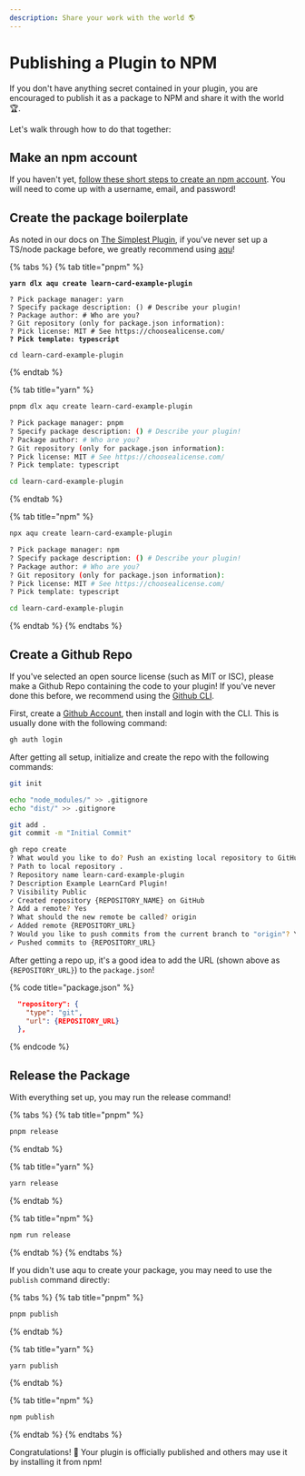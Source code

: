 ```yaml
---
description: Share your work with the world 🌎
---
```


# Publishing a Plugin to NPM

If you don't have anything secret contained in your plugin, you are encouraged to publish it as a package to NPM and share it with the world 🏆.

Let's walk through how to do that together:

## Make an npm account

If you haven't yet, [follow these short steps to create an npm account](https://docs.npmjs.com/creating-a-new-npm-user-account). You will need to come up with a username, email, and password!

## Create the package boilerplate

As noted in our docs on [The Simplest Plugin](the-simplest-plugin.md#boilerplate), if you've never set up a TS/node package before, we greatly recommend using [aqu](https://www.npmjs.com/package/aqu)!

{% tabs %}
{% tab title="pnpm" %}
<pre class="language-bash"><code class="lang-bash"><strong>yarn dlx aqu create learn-card-example-plugin
</strong>
? Pick package manager: yarn
? Specify package description: () # Describe your plugin!
? Package author: # Who are you?
? Git repository (only for package.json information): 
? Pick license: MIT # See https://choosealicense.com/
<strong>? Pick template: typescript
</strong>
cd learn-card-example-plugin</code></pre>
{% endtab %}

{% tab title="yarn" %}
```bash
pnpm dlx aqu create learn-card-example-plugin

? Pick package manager: pnpm
? Specify package description: () # Describe your plugin!
? Package author: # Who are you?
? Git repository (only for package.json information): 
? Pick license: MIT # See https://choosealicense.com/
? Pick template: typescript

cd learn-card-example-plugin
```
{% endtab %}

{% tab title="npm" %}
```bash
npx aqu create learn-card-example-plugin

? Pick package manager: npm
? Specify package description: () # Describe your plugin!
? Package author: # Who are you?
? Git repository (only for package.json information): 
? Pick license: MIT # See https://choosealicense.com/
? Pick template: typescript

cd learn-card-example-plugin
```
{% endtab %}
{% endtabs %}

## Create a Github Repo

If you've selected an open source license (such as MIT or ISC), please make a Github Repo containing the code to your plugin! If you've never done this before, we recommend using the [Github CLI](https://cli.github.com/).

First, create a [Github Account](https://github.com/join), then install and login with the CLI. This is usually done with the following command:

```bash
gh auth login
```

After getting all setup, initialize and create the repo with the following commands:

```bash
git init

echo "node_modules/" >> .gitignore
echo "dist/" >> .gitignore

git add .
git commit -m "Initial Commit"

gh repo create
? What would you like to do? Push an existing local repository to GitHub
? Path to local repository .
? Repository name learn-card-example-plugin
? Description Example LearnCard Plugin!
? Visibility Public
✓ Created repository {REPOSITORY_NAME} on GitHub
? Add a remote? Yes
? What should the new remote be called? origin
✓ Added remote {REPOSITORY_URL}
? Would you like to push commits from the current branch to "origin"? Yes
✓ Pushed commits to {REPOSITORY_URL}
```

After getting a repo up, it's a good idea to add the URL (shown above as `{REPOSITORY_URL}`) to the `package.json`!

{% code title="package.json" %}
```json
  "repository": {
    "type": "git",
    "url": {REPOSITORY_URL}
  },
```
{% endcode %}

## Release the Package

With everything set up, you may run the release command!

{% tabs %}
{% tab title="pnpm" %}
```bash
pnpm release
```
{% endtab %}

{% tab title="yarn" %}
```bash
yarn release
```
{% endtab %}

{% tab title="npm" %}
```bash
npm run release
```


{% endtab %}
{% endtabs %}

If you didn't use aqu to create your package, you may need to use the `publish` command directly:

{% tabs %}
{% tab title="pnpm" %}
```bash
pnpm publish
```
{% endtab %}

{% tab title="yarn" %}
```bash
yarn publish
```
{% endtab %}

{% tab title="npm" %}
```bash
npm publish
```
{% endtab %}
{% endtabs %}

Congratulations! 🥳 Your plugin is officially published and others may use it by installing it from npm!
